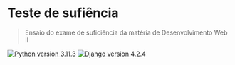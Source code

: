 # Teste de sufiência 
> Ensaio do exame de suficiência da matéria de Desenvolvimento Web II


[![Python version 3.11.3][python-badge]][python-url]
[![Django version 4.2.4][django-badge]][django-url]

[python-badge]: (https://badgen.net/badge/Python/3.11.3/blue){:target='_blank'}
[python-url]: (https://www.python.org/)
[django-badge]: https://badgen.net/badge/Django/4.2.4/green
[django-url]: https://www.djangoproject.com/{:target='_blank'}
